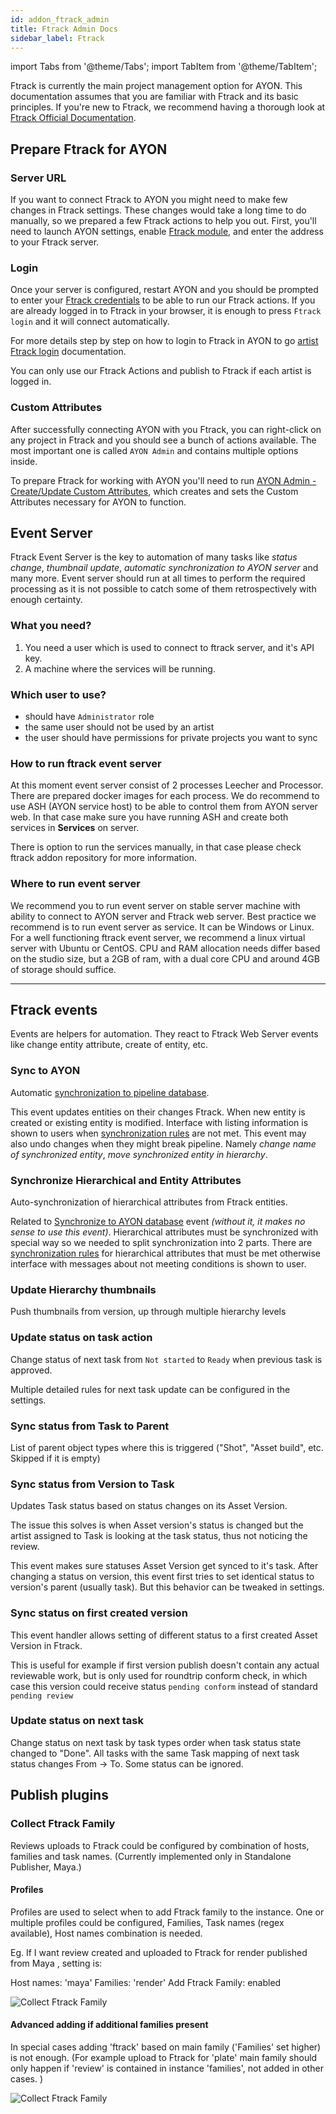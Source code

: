 ```yaml
---
id: addon_ftrack_admin
title: Ftrack Admin Docs
sidebar_label: Ftrack
---
```


import Tabs from '@theme/Tabs';
import TabItem from '@theme/TabItem';


Ftrack is currently the main project management option for AYON. This documentation assumes that you are familiar with Ftrack and its basic principles. If you're new to Ftrack, we recommend having a thorough look at [Ftrack Official Documentation](https://help.ftrack.com/en/).

## Prepare Ftrack for AYON

### Server URL
If you want to connect Ftrack to AYON you might need to make few changes in Ftrack settings. These changes would take a long time to do manually, so we prepared a few Ftrack actions to help you out. First, you'll need to launch AYON settings, enable [Ftrack module](admin_settings_system.md#Ftrack), and enter the address to your Ftrack server.

### Login
Once your server is configured, restart AYON and you should be prompted to enter your [Ftrack credentials](addon_kitsu_artist.md#How-to-use-Ftrack-in-AYON) to be able to run our Ftrack actions. If you are already logged in to Ftrack in your browser, it is enough to press `Ftrack login` and it will connect automatically.

For more details step by step on how to login to Ftrack in AYON to go [artist Ftrack login](addon_kitsu_artist.md#How-to-use-Ftrack-in-AYON) documentation.

You can only use our Ftrack Actions and publish to Ftrack if each artist is logged in.


### Custom Attributes
After successfully connecting AYON with you Ftrack, you can right-click on any project in Ftrack and you should see a bunch of actions available. The most important one is called `AYON Admin` and contains multiple options inside.

To prepare Ftrack for working with AYON you'll need to run [AYON Admin - Create/Update Custom Attributes](addon_ftrack_manager.md#create-update-custom-attributes), which creates and sets the Custom Attributes necessary for AYON to function.


## Event Server
Ftrack Event Server is the key to automation of many tasks like _status change_, _thumbnail update_, _automatic synchronization to AYON server_ and many more. Event server should run at all times to perform the required processing as it is not possible to catch some of them retrospectively with enough certainty.

### What you need?
1. You need a user which is used to connect to ftrack server, and it's API key.
2. A machine where the services will be running.

### Which user to use?
-   should have `Administrator` role
-   the same user should not be used by an artist
-   the user should have permissions for private projects you want to sync


### How to run ftrack event server
At this moment event server consist of 2 processes Leecher and Processor. There are prepared docker images for each process. We do recommend to use ASH (AYON service host) to be able to control them from AYON server web. In that case make sure you have running ASH and create both services in **Services** on server.

There is option to run the services manually, in that case please check ftrack addon repository for more information.

### Where to run event server

We recommend you to run event server on stable server machine with ability to connect to AYON server and Ftrack web server. Best practice we recommend is to run event server as service. It can be Windows or Linux.
For a well functioning ftrack event server, we recommend a linux virtual server with Ubuntu or CentOS. CPU and RAM allocation needs differ based on the studio size, but a 2GB of ram, with a dual core CPU and around 4GB of storage should suffice.

* * *

## Ftrack events

Events are helpers for automation. They react to Ftrack Web Server events like change entity attribute, create of entity, etc.

### Sync to AYON

Automatic [synchronization to pipeline database](addon_ftrack_manager.md#synchronization-to-ayon-server).

This event updates entities on their changes Ftrack. When new entity is created or existing entity is modified. Interface with listing information is shown to users when [synchronization rules](addon_ftrack_manager.md#synchronization-rules) are not met. This event may also undo changes when they might break pipeline. Namely _change name of synchronized entity_, _move synchronized entity in hierarchy_.

### Synchronize Hierarchical and Entity Attributes

Auto-synchronization of hierarchical attributes from Ftrack entities.

Related to [Synchronize to AYON database](addon_ftrack_manager.md#synchronization-to-ayon-server) event _(without it, it makes no sense to use this event)_. Hierarchical attributes must be synchronized with special way so we needed to split synchronization into 2 parts. There are [synchronization rules](addon_ftrack_manager.md#synchronization-rules) for hierarchical attributes that must be met otherwise interface with messages about not meeting conditions is shown to user.

### Update Hierarchy thumbnails

Push thumbnails from version, up through multiple hierarchy levels

### Update status on task action

Change status of next task from `Not started` to `Ready` when previous task is approved.

Multiple detailed rules for next task update can be configured in the settings.

### Sync status from Task to Parent

List of parent object types where this is triggered ("Shot", "Asset build", etc. Skipped if it is empty)

### Sync status from Version to Task

Updates Task status based on status changes on its Asset Version.

The issue this solves is when Asset version's status is changed but the artist assigned to Task is looking at the task status, thus not noticing the review.

This event makes sure statuses Asset Version get synced to it's task. After changing a status on version, this event first tries to set identical status to version's parent (usually task). But this behavior can be tweaked in settings.

### Sync status on first created version

This event handler allows setting of different status to a first created Asset Version in Ftrack.

This is useful for example if first version publish doesn't contain any actual reviewable work, but is only used for roundtrip conform check, in which case this version could receive status `pending conform` instead of standard `pending review`

### Update status on next task
Change status on next task by task types order when task status state changed to "Done". All tasks with the same Task mapping of next task status changes From → To. Some status can be ignored.

## Publish plugins

### Collect Ftrack Family

Reviews uploads to Ftrack could be configured by combination of hosts, families and task names.
(Currently implemented only in Standalone Publisher, Maya.)

#### Profiles

Profiles are used to select when to add Ftrack family to the instance. One or multiple profiles could be configured, Families, Task names (regex available), Host names combination is needed.

Eg. If I want review created and uploaded to Ftrack for render published from Maya , setting is:

Host names: 'maya'
Families: 'render'
Add Ftrack Family: enabled

![Collect Ftrack Family](assets/ftrack/ftrack-collect-main.png)

#### Advanced adding if additional families present

In special cases adding 'ftrack' based on main family ('Families' set higher) is not enough.
(For example upload to Ftrack for 'plate' main family should only happen if 'review' is contained in instance 'families', not added in other cases. )

![Collect Ftrack Family](assets/ftrack/ftrack-collect-advanced.png)
